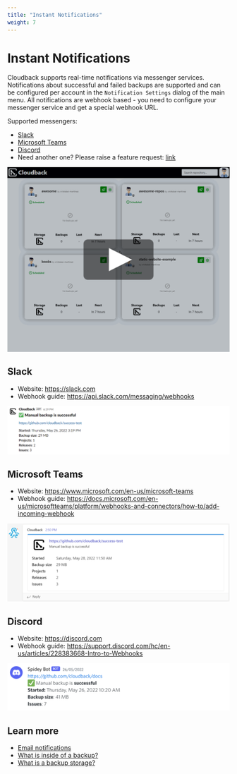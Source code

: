 ```yaml
---
title: "Instant Notifications"
weight: 7
---
```


# Instant Notifications

Cloudback supports real-time notifications via messenger services. Notifications about successful and failed backups are supported and can be configured per account in the `Notification Settings` dialog of the main menu. All notifications are webhook based - you need to configure your messenger service and get a special webhook URL.

Supported messengers:
                            
- [Slack](/features/instant-notifications#slack)
- [Microsoft Teams](/features/instant-notifications#microsoft-teams)
- [Discord](/features/instant-notifications#discord)
- Need another one? Please raise a feature request: [link](https://github.com/cloudback/issue-tracker/issues/new?template=feature_request.md)

<p align="center">
  <img src="/static/features/instant-notifications.png" data-alt="/static/features/instant-notifications.gif"
       alt="Instant Notifications Settings" onclick="swapGif(this)" style="cursor: pointer;"/>
</p>

## Slack
* Website: https://slack.com
* Webhook guide: https://api.slack.com/messaging/webhooks

<p align="center">
  <img src="/static/features/instant-notifications-slack.png" alt="Discord Notification"/>
</p>

## Microsoft Teams
* Website: https://www.microsoft.com/en-us/microsoft-teams
* Webhook guide: https://docs.microsoft.com/en-us/microsoftteams/platform/webhooks-and-connectors/how-to/add-incoming-webhook

<p align="center">
  <img src="/static/features/instant-notifications-msteams.png" alt="Discord Notification"/>
</p>

## Discord
* Website: https://discord.com
* Webhook guide: https://support.discord.com/hc/en-us/articles/228383668-Intro-to-Webhooks
<p align="center">
  <img src="/static/features/instant-notifications-discord.png" alt="Discord Notification"/>
</p>

## Learn more

- [Email notifications](/features/email-notifications)
- [What is inside of a backup?](/features/metadata)
- [What is a backup storage?](/features/various-backup-storages)
